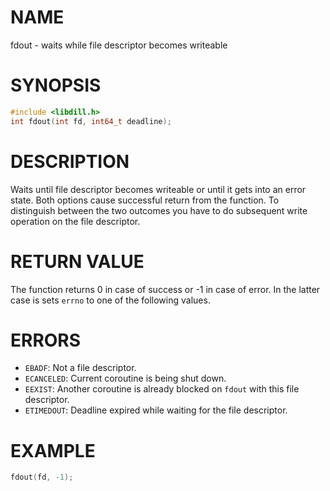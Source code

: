 # NAME

fdout - waits while file descriptor becomes writeable

# SYNOPSIS

```c
#include <libdill.h>
int fdout(int fd, int64_t deadline);
```

# DESCRIPTION

Waits until file descriptor becomes writeable or until it gets into an error state. Both options cause successful return from the function. To distinguish between the two outcomes you have to do subsequent write operation on the file descriptor.

# RETURN VALUE

The function returns 0 in case of success or -1 in case of error. In the latter case is sets `errno` to one of the following values.

# ERRORS

* `EBADF`: Not a file descriptor.
* `ECANCELED`: Current coroutine is being shut down.
* `EEXIST`: Another coroutine is already blocked on `fdout` with this file descriptor.
* `ETIMEDOUT`: Deadline expired while waiting for the file descriptor.

# EXAMPLE

```c
fdout(fd, -1);
```

